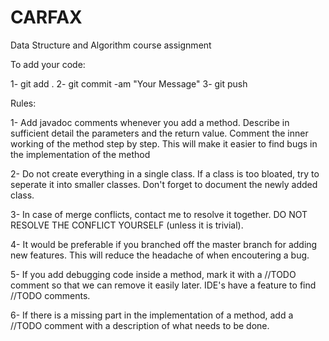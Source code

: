 # CARFAX

Data Structure and Algorithm course assignment

To add your code:

  1- git add .
  2- git commit -am "Your Message"
  3- git push

Rules:

  1- Add javadoc comments whenever you add a method. Describe in sufficient detail the parameters and the return value.
     Comment the inner working of the method step by step. This will make it easier to find bugs in the implementation of the method
  
  2- Do not create everything in a single class. If a class is too bloated, try to seperate it into smaller classes.
     Don't forget to document the newly added class.
  
  3- In case of merge conflicts, contact me to resolve it together. DO NOT RESOLVE THE CONFLICT YOURSELF (unless it is trivial).
  
  4- It would be preferable if you branched off the master branch for adding new features. This will reduce the headache of when encoutering a bug.
  
  5- If you add debugging code inside a method, mark it with a //TODO comment so that we can remove it easily later.
     IDE's have a feature to find //TODO comments.
 
  6- If there is a missing part in the implementation of a method, add a //TODO comment with a description of what needs to be done.
